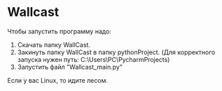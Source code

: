 # Wallcast
Чтобы запустить программу надо:
1. Скачать папку WallCast.
2. Закинуть папку WallCast в папку pythonProject. (Для корректного запуска нужен путь: C:\Users\PC\PycharmProjects)
3. Запустить файл "Wallcast_main.py"


Если у вас Linux, то идите лесом.
